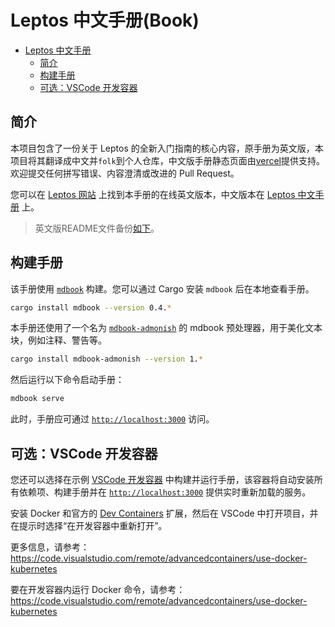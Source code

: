 # Leptos 中文手册(Book)

- [Leptos 中文手册](#leptos-中文手册book)
  - [简介](#简介)
  - [构建手册](#构建手册)
  - [可选：VSCode 开发容器](#可选vscode-开发容器)

## 简介

本项目包含了一份关于 Leptos 的全新入门指南的核心内容，原手册为英文版，本项目将其翻译成中文并`folk`到个人仓库，中文版手册静态页面由[vercel](https://vercel.com/)提供支持。欢迎提交任何拼写错误、内容澄清或改进的 Pull Request。

您可以在 [Leptos 网站](https://book.leptos.dev/) 上找到本手册的在线英文版本，中文版本在 [Leptos 中文手册](https://book.leptos.cxhap.top/) 上。

> 英文版README文件备份[如下](./README_en.md)。

## 构建手册

该手册使用 [`mdbook`](https://crates.io/crates/mdbook) 构建。您可以通过 Cargo 安装 `mdbook` 后在本地查看手册。

```sh
cargo install mdbook --version 0.4.*
```

本手册还使用了一个名为 [`mdbook-admonish`](https://crates.io/crates/mdbook-admonish) 的 mdbook 预处理器，用于美化文本块，例如注释、警告等。

```sh
cargo install mdbook-admonish --version 1.*
```

然后运行以下命令启动手册：

```sh
mdbook serve
```

此时，手册应可通过 [`http://localhost:3000`](http://localhost:3000) 访问。

## 可选：VSCode 开发容器

您还可以选择在示例 [VSCode 开发容器](https://code.visualstudio.com/docs/devcontainers/containers) 中构建并运行手册，该容器将自动安装所有依赖项、构建手册并在 [`http://localhost:3000`](http://localhost:3000) 提供实时重新加载的服务。

安装 Docker 和官方的 [Dev Containers](https://marketplace.visualstudio.com/items?itemName=ms-vscode-remote.remote-containers) 扩展，然后在 VSCode 中打开项目，并在提示时选择“在开发容器中重新打开”。

更多信息，请参考：https://code.visualstudio.com/remote/advancedcontainers/use-docker-kubernetes

要在开发容器内运行 Docker 命令，请参考：https://code.visualstudio.com/remote/advancedcontainers/use-docker-kubernetes 
